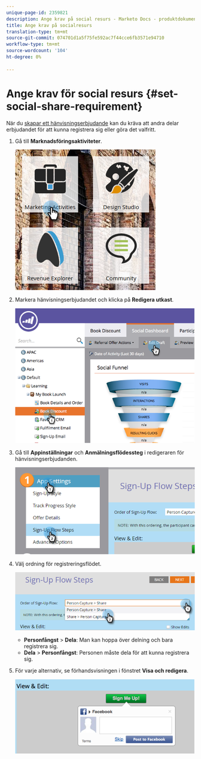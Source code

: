 ```yaml
---
unique-page-id: 2359821
description: Ange krav på social resurs - Marketo Docs - produktdokumentation
title: Ange krav på socialresurs
translation-type: tm+mt
source-git-commit: 074701d1a5f75fe592ac7f44cce6fb3571e94710
workflow-type: tm+mt
source-wordcount: '104'
ht-degree: 0%

---
```



# Ange krav för social resurs {#set-social-share-requirement}

När du [skapar ett hänvisningserbjudande](/help/marketo/product-docs/demand-generation/social/referral-offers/create-a-referral-offer.md) kan du kräva att andra delar erbjudandet för att kunna registrera sig eller göra det valfritt.

1. Gå till **Marknadsföringsaktiviteter**.

   ![](assets/ma-1.png)

1. Markera hänvisningserbjudandet och klicka på **Redigera utkast**.

   ![](assets/image2015-4-22-13-3a30-3a36.png)

1. Gå till **Appinställningar** och **Anmälningsflödessteg** i redigeraren för hänvisningserbjudanden.

   ![](assets/three.png)

1. Välj ordning för registreringsflödet.

   ![](assets/four.png)

   * **Personfångst**  >  **Dela**: Man kan hoppa över delning och bara registrera sig.
   * **Dela**  >  **Personfångst**: Personen måste dela för att kunna registrera sig.

1. För varje alternativ, se förhandsvisningen i fönstret **Visa och redigera**.

   ![](assets/image2015-4-22-13-3a34-3a28.png)
